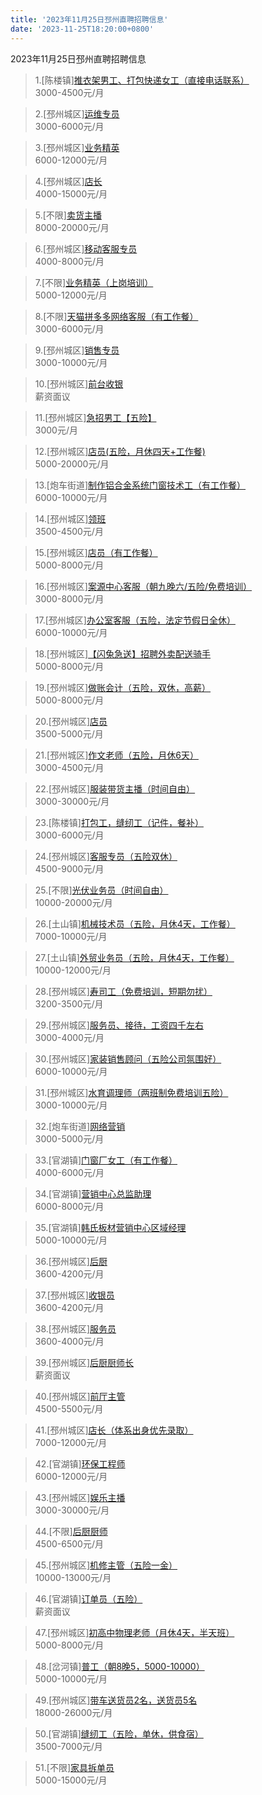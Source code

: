 ```yaml
---
title: '2023年11月25日邳州直聘招聘信息'
date: '2023-11-25T18:20:00+0800'
---
```

2023年11月25日邳州直聘招聘信息
<!--more-->
>1.[陈楼镇][推衣架男工、打包快递女工（直接电话联系）](https://www.pizhouzhipin.com/job/32158)<br>
>3000-4500元/月

>2.[邳州城区][运维专员](https://www.pizhouzhipin.com/job/17507)<br>
>3000-6000元/月

>3.[邳州城区][业务精英](https://www.pizhouzhipin.com/job/32234)<br>
>6000-12000元/月

>4.[邳州城区][店长](https://www.pizhouzhipin.com/job/31213)<br>
>4000-15000元/月

>5.[不限][卖货主播](https://www.pizhouzhipin.com/job/31297)<br>
>8000-20000元/月

>6.[邳州城区][移动客服专员](https://www.pizhouzhipin.com/job/30488)<br>
>4000-8000元/月

>7.[不限][业务精英（上岗培训）](https://www.pizhouzhipin.com/job/21842)<br>
>5000-12000元/月

>8.[不限][天猫拼多多网络客服（有工作餐）](https://www.pizhouzhipin.com/job/32241)<br>
>3000-6000元/月

>9.[邳州城区][销售专员](https://www.pizhouzhipin.com/job/31127)<br>
>3000-10000元/月

>10.[邳州城区][前台收银](https://www.pizhouzhipin.com/job/25414)<br>
>薪资面议

>11.[邳州城区][急招男工【五险】](https://www.pizhouzhipin.com/job/30055)<br>
>3000元/月

>12.[邳州城区][店员(五险，月休四天+工作餐)](https://www.pizhouzhipin.com/job/31543)<br>
>5000-20000元/月

>13.[炮车街道][制作铝合金系统门窗技术工（有工作餐）](https://www.pizhouzhipin.com/job/31403)<br>
>6000-10000元/月

>14.[邳州城区][领班](https://www.pizhouzhipin.com/job/30475)<br>
>3500-4500元/月

>15.[邳州城区][店员（有工作餐）](https://www.pizhouzhipin.com/job/27677)<br>
>5000-8000元/月

>16.[邳州城区][案源中心客服（朝九晚六/五险/免费培训）](https://www.pizhouzhipin.com/job/31950)<br>
>3000-8000元/月

>17.[邳州城区][办公室客服（五险，法定节假日全休）](https://www.pizhouzhipin.com/job/30881)<br>
>6000-10000元/月

>18.[邳州城区][【闪兔急送】招聘外卖配送骑手](https://www.pizhouzhipin.com/job/28302)<br>
>5000-8000元/月

>19.[邳州城区][做账会计（五险，双休，高薪）](https://www.pizhouzhipin.com/job/22817)<br>
>5000-8000元/月

>20.[邳州城区][店员](https://www.pizhouzhipin.com/job/31537)<br>
>3500-5000元/月

>21.[邳州城区][作文老师（五险，月休6天）](https://www.pizhouzhipin.com/job/24219)<br>
>3000-4500元/月

>22.[邳州城区][服装带货主播（时间自由）](https://www.pizhouzhipin.com/job/26634)<br>
>3000-30000元/月

>23.[陈楼镇][打包工，缝纫工（记件，餐补）](https://www.pizhouzhipin.com/job/29631)<br>
>3000-6000元/月

>24.[邳州城区][客服专员（五险双休）](https://www.pizhouzhipin.com/job/32185)<br>
>4500-9000元/月

>25.[不限][光伏业务员（时间自由）](https://www.pizhouzhipin.com/job/26393)<br>
>10000-20000元/月

>26.[土山镇][机械技术员（五险，月休4天，工作餐）](https://www.pizhouzhipin.com/job/32215)<br>
>7000-10000元/月

>27.[土山镇][外贸业务员（五险，月休4天，工作餐）](https://www.pizhouzhipin.com/job/32222)<br>
>10000-12000元/月

>28.[邳州城区][寿司工（免费培训，短期勿扰）](https://www.pizhouzhipin.com/job/25666)<br>
>3200-3500元/月

>29.[邳州城区][服务员、接待，工资四千左右](https://www.pizhouzhipin.com/job/29328)<br>
>3000-4000元/月

>30.[邳州城区][家装销售顾问（五险公司氛围好）](https://www.pizhouzhipin.com/job/15739)<br>
>6000-10000元/月

>31.[邳州城区][水育调理师（两班制免费培训五险）](https://www.pizhouzhipin.com/job/7647)<br>
>3000-10000元/月

>32.[炮车街道][网络营销](https://www.pizhouzhipin.com/job/32228)<br>
>3000-5000元/月

>33.[官湖镇][门窗厂女工（有工作餐）](https://www.pizhouzhipin.com/job/28722)<br>
>4000-6000元/月

>34.[官湖镇][营销中心总监助理](https://www.pizhouzhipin.com/job/31138)<br>
>6000-8000元/月

>35.[官湖镇][韩氏板材营销中心区域经理](https://www.pizhouzhipin.com/job/31066)<br>
>5000-10000元/月

>36.[邳州城区][后厨](https://www.pizhouzhipin.com/job/32146)<br>
>3600-4200元/月

>37.[邳州城区][收银员](https://www.pizhouzhipin.com/job/32145)<br>
>3600-4200元/月

>38.[邳州城区][服务员](https://www.pizhouzhipin.com/job/32144)<br>
>3600-4000元/月

>39.[邳州城区][后厨厨师长](https://www.pizhouzhipin.com/job/32142)<br>
>薪资面议

>40.[邳州城区][前厅主管](https://www.pizhouzhipin.com/job/32143)<br>
>4500-5500元/月

>41.[邳州城区][店长（体系出身优先录取）](https://www.pizhouzhipin.com/job/32141)<br>
>7000-12000元/月

>42.[官湖镇][环保工程师](https://www.pizhouzhipin.com/job/32232)<br>
>6000-12000元/月

>43.[邳州城区][娱乐主播](https://www.pizhouzhipin.com/job/32246)<br>
>3000-30000元/月

>44.[不限][后厨厨师](https://www.pizhouzhipin.com/job/32213)<br>
>4500-6500元/月

>45.[邳州城区][机修主管（五险一金）](https://www.pizhouzhipin.com/job/15502)<br>
>10000-13000元/月

>46.[官湖镇][订单员（五险）](https://www.pizhouzhipin.com/job/26753)<br>
>薪资面议

>47.[邳州城区][初高中物理老师（月休4天，半天班）](https://www.pizhouzhipin.com/job/21959)<br>
>5000-8000元/月

>48.[岔河镇][普工（朝8晚5，5000-10000）](https://www.pizhouzhipin.com/job/7755)<br>
>5000-10000元/月

>49.[邳州城区][带车送货员2名，送货员5名](https://www.pizhouzhipin.com/job/32021)<br>
>18000-26000元/月

>50.[官湖镇][缝纫工（五险，单休，供食宿）](https://www.pizhouzhipin.com/job/17265)<br>
>3500-7000元/月

>51.[不限][家具拆单员](https://www.pizhouzhipin.com/job/28530)<br>
>5000-15000元/月

